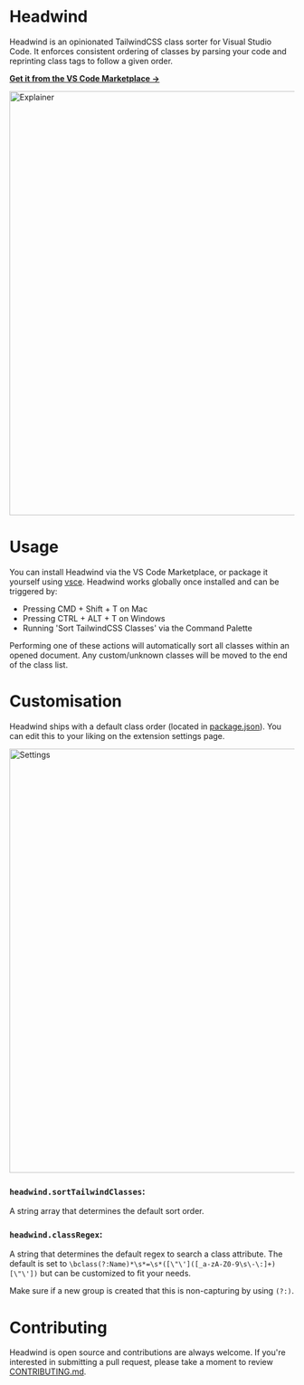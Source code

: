 # Headwind

Headwind is an opinionated TailwindCSS class sorter for Visual Studio Code. It enforces consistent ordering of classes by parsing your code and reprinting class tags to follow a given order.

**[Get it from the VS Code Marketplace →](https://marketplace.visualstudio.com/items?itemName=heybourn.headwind)**

<img src="https://github.com/heybourn/headwind/blob/master/img/explainer.gif?raw=true" alt="Explainer" width="750px">

# Usage

You can install Headwind via the VS Code Marketplace, or package it yourself using [vsce](https://code.visualstudio.com/api/working-with-extensions/publishing-extension). Headwind works globally once installed and can be triggered by:

* Pressing CMD + Shift + T on Mac
* Pressing CTRL + ALT + T on Windows
* Running 'Sort TailwindCSS Classes' via the Command Palette

Performing one of these actions will automatically sort all classes within an opened document. Any custom/unknown classes will be moved to the end of the class list.

# Customisation

Headwind ships with a default class order (located in [package.json](package.json)). You can edit this to your liking on the extension settings page.

<img src="https://github.com/heybourn/headwind/blob/master/img/settings.png?raw=true" alt="Settings" width="750px">

### `headwind.sortTailwindClasses`:

A string array that determines the default sort order.

### `headwind.classRegex`:

A string that determines the default regex to search a class attribute.
The default is set to `\bclass(?:Name)*\s*=\s*([\"\']([_a-zA-Z0-9\s\-\:]+)[\"\'])` but can be customized to fit your needs.

Make sure if a new group is created that this is non-capturing by using `(?:)`.

# Contributing

Headwind is open source and contributions are always welcome. If you're interested in submitting a pull request, please take a moment to review [CONTRIBUTING.md](.github/CONTRIBUTING.md).
